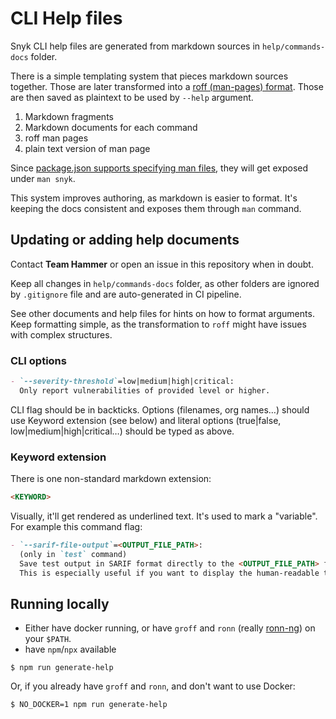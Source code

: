 # CLI Help files

Snyk CLI help files are generated from markdown sources in `help/commands-docs` folder.

There is a simple templating system that pieces markdown sources together. Those are later transformed into a [roff (man-pages) format](<https://en.wikipedia.org/wiki/Roff_(software)>). Those are then saved as plaintext to be used by `--help` argument.

1. Markdown fragments
2. Markdown documents for each command
3. roff man pages
4. plain text version of man page

Since [package.json supports specifying man files](https://docs.npmjs.com/cli/v6/configuring-npm/package-json#man), they will get exposed under `man snyk`.

This system improves authoring, as markdown is easier to format. It's keeping the docs consistent and exposes them through `man` command.

## Updating or adding help documents

Contact **Team Hammer** or open an issue in this repository when in doubt.

Keep all changes in `help/commands-docs` folder, as other folders are ignored by `.gitignore` file and are auto-generated in CI pipeline.

See other documents and help files for hints on how to format arguments. Keep formatting simple, as the transformation to `roff` might have issues with complex structures.

### CLI options

```md
- `--severity-threshold`=low|medium|high|critical:
  Only report vulnerabilities of provided level or higher.
```

CLI flag should be in backticks. Options (filenames, org names…) should use Keyword extension (see below) and literal options (true|false, low|medium|high|critical…) should be typed as above.

### Keyword extension

There is one non-standard markdown extension:

```md
<KEYWORD>
```

Visually, it'll get rendered as underlined text. It's used to mark a "variable". For example this command flag:

```md
- `--sarif-file-output`=<OUTPUT_FILE_PATH>:
  (only in `test` command)
  Save test output in SARIF format directly to the <OUTPUT_FILE_PATH> file, regardless of whether or not you use the `--sarif` option.
  This is especially useful if you want to display the human-readable test output via stdout and at the same time save the SARIF format output to a file.
```

## Running locally

- Either have docker running, or have `groff` and `ronn` (really
  [ronn-ng](https://github.com/apjanke/ronn-ng)) on your `$PATH`.
- have `npm`/`npx` available

```
$ npm run generate-help
```

Or, if you already have `groff` and `ronn`, and don't want to use Docker:

```
$ NO_DOCKER=1 npm run generate-help
```
